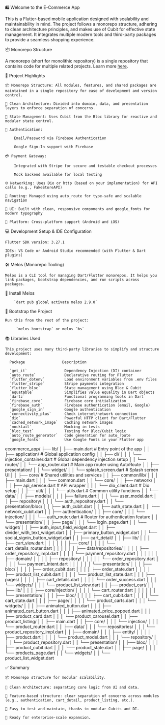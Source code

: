 🛍️ Welcome to the E-Commerce App

This is a Flutter-based mobile application designed with scalability and maintainability in mind. The project follows a monorepo structure, adhering to clean architecture principles, and makes use of Cubit for effective state management. It integrates multiple modern tools and third-party packages to provide a seamless shopping experience. 

📦 Monorepo Structure

A monorepo (short for monolithic repository) is a single repository that contains code for multiple related projects. Learn more [here](https://en.wikipedia.org/wiki/Monorepo).


🧱 Project Highlights

    📦 Monorepo Structure: All modules, features, and shared packages are maintained in a single repository for ease of development and version control.

    🧼 Clean Architecture: Divided into domain, data, and presentation layers to enforce separation of concerns.

    🧠 State Management: Uses Cubit from the Bloc library for reactive and modular state control.

    🔐 Authentication:

        Email/Password via Firebase Authentication

        Google Sign-In support with Firebase

    💳 Payment Gateway:

        Integrated with Stripe for secure and testable checkout processes

        Mock backend available for local testing

    🌐 Networking: Uses Dio or http (based on your implementation) for API calls (e.g., FakeStoreAPI)

    🚀 Routing: Managed using auto_route for type-safe and scalable navigation

    🎨 UI: Built with clean, responsive components and google_fonts for modern typography

    📱 Platform: Cross-platform support (Android and iOS) 


💻 Development Setup & IDE Configuration

    Flutter SDK version: 3.27.1

    IDEs: VS Code or Android Studio recommended (with Flutter & Dart plugins)

🛠 Melos (Monorepo Tooling)

    Melos is a CLI tool for managing Dart/Flutter monorepos. It helps you link packages, bootstrap dependencies, and run scripts across packages.
🔧 Install Melos

        `dart pub global activate melos 2.9.0`
🚀 Bootstrap the Project

    Run this from the root of the project:

         `melos bootstrap` or melos `bs`

📚 Libraries Used

    This project uses many third-party libraries to simplify and structure development:
      
      Package	              Description

      `get_it`	               Dependency Injection (DI) container
      `auto_route`	           Declarative routing for Flutter
      `flutter_dotenv`	       Load environment variables from .env files
      `flutter_stripe`	       Stripe payments integration
      `flutter_bloc`	       State management using Bloc & Cubit
      `equatable`	           Simplifies value equality in Dart objects
      `dartz`	               Functional programming tools in Dart
      `firebase_core`	       Firebase core initialization
      `firebase_auth`	       Firebase authentication (email, Google)
      `google_sign_in`	       Google authentication
      `connectivity_plus`	   Check internet/network connection
      `dio`	                   Powerful HTTP client for Dart/Flutter
      `cached_network_image`   Caching network images
      `mocktail`	           Mocking in tests
      `bloc_test`	           Testing for Bloc/Cubit logic
      `auto_route_generator`   Code generation for auto_route
      `google_fonts`	       Use Google Fonts in your Flutter app 


ecommerce_app/
├── lib/
│   ├── main.dart                         # Entry point of the app
│
│   ├── application/                      # Global application config
│   │   ├── di/
│   │   │   └── injection_container.dart  # Global dependency injection setup
│   │   └── router/
│   │       └── app_router.dart          # Main app router using AutoRoute
│
│   ├── presentation/
│   │   └── widget/
│   │       └── splash_screen.dart       # Splash screen UI
│
│   ├── core/                             # Shared utilities and services
│   │   ├── common/lib/
│   │   │   ├── main.dart
│   │   │   └── common.dart
│   │   └── core/
│   │       ├── network/
│   │       │   ├── api_service.dart     # API wrapper
│   │       │   └── dio_client.dart      # Dio setup
│   │       ├── util/
│   │       │   └── utils.dart           # Common utility functions
│   │       └── data/
│   │           ├── models/
│   │           │   ├── failure.dart
│   │           │   └── user_model.dart
│   │           ├── repository/
│   │           │   └── auth_repository.dart
│   │           └── presentation/bloc/
│   │               ├── auth_cubit.dart
│   │               ├── auth_state.dart
│   │               └── network_cubit.dart
│
│   ├── authentication/
│   │   ├── core/
│   │   │   └── injection/
│   │   │       └── auth_router.dart     # Router for authentication feature
│   │   └── presentation/
│   │       ├── page/
│   │       │   └── login_page.dart
│   │       └── widget/
│   │           ├── auth_input_field_widget.dart
│   │           ├── divider_with_text_widget.dart
│   │           ├── primary_button_widget.dart
│   │           └── social_signin_button_widget.dart
│
│   ├── cart_detail/
│   │   ├── lib/
│   │   │   ├── cart_view.dart
│   │   │
│   │   │   ├── core/
│   │   │   │   └── cart_details_router.dart
│   │   │
│   │   │   ├── data/repositories/
│   │   │   │   ├── order_repository_impl.dart
│   │   │   │   └── payment_repository.dart
│   │   │
│   │   │   ├── domain/
│   │   │   │   ├── repository/
│   │   │   │   │   └── order_repository.dart
│   │   │   │   └── payment_intent.dart
│   │   │
│   │   │   └── presentation/
│   │   │       ├── bloc/
│   │   │       │   ├── order_cubit.dart
│   │   │       │   ├── order_state.dart
│   │   │       │   ├── product_list_cubit.dart
│   │   │       │   └── product_list_state.dart
│   │   │       ├── pages/
│   │   │       │   ├── cart_details.dart
│   │   │       │   └── order_success.dart
│   │   │       └── widgets/
│   │   │           └── product_list_view.dart
│
│   ├── product_cart/
│   │   ├── lib/
│   │   │   ├── core/injection/
│   │   │   │   └── cart_router.dart
│   │   │
│   │   │   └── presentation/
│   │   │       ├── bloc/
│   │   │       │   ├── cart_cubit.dart
│   │   │       │   └── cart_state.dart
│   │   │       ├── page/
│   │   │       │   └── product_carts.dart
│   │   │       └── widgets/
│   │   │           ├── animated_button.dart
│   │   │           ├── animated_cart_button.dart
│   │   │           ├── animated_price_popped.dart
│   │   │           ├── product_card.dart
│   │   │           └── product_carousel.dart
│
│   ├── product_listing/
│   │   ├── main.dart
│   │   ├── core/
│   │   │   └── injection/
│   │   │       └── product_router.dart
│   │   ├── data/
│   │   │   └── repositories/
│   │   │       └── product_repository_impl.dart
│   │   ├── domain/
│   │   │   ├── entity/
│   │   │   │   ├── product.dart
│   │   │   │   └── product_model.dart
│   │   │   └── repository/
│   │   │       └── product_repository.dart
│   │   └── presentation/
│   │       ├── bloc/
│   │       │   ├── product_cubit.dart
│   │       │   └── product_state.dart
│   │       ├── page/
│   │       │   └── products_page.dart
│   │       └── widgets/
│   │           └── product_list_widget.dart





✅ Summary

    📦 Monorepo structure for modular scalability.

    🧼 Clean Architecture: separating core logic from UI and data.

    📁 Feature-based structure: clear separation of concerns across modules (e.g., authentication, cart_detail, product_listing, etc.).

    🧪 Easy to test and maintain, thanks to modular Cubits and DI.

    🚀 Ready for enterprise-scale expansion.